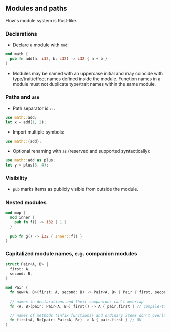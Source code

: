 ## Modules and paths

Flow's module system is Rust-like.

### Declarations
- Declare a module with `mod`:

```rust
mod math {
  pub fn add(a: i32, b: i32) -> i32 { a + b }
}
```

- Modules may be named with an uppercase initial and may coincide with type/trait/effect names defined inside the module. Function names in a module must not duplicate type/trait names within the same module.

### Paths and `use`
- Path separator is `::`.
```rust
use math::add;
let x = add(1, 2);
```

- Import multiple symbols:
```rust
use math::{add};
```

- Optional renaming with `as` (reserved and supported syntactically):
```rust
use math::add as plus;
let y = plus(3, 4);
```

### Visibility
- `pub` marks items as publicly visible from outside the module.

### Nested modules
```rust
mod mop {
  mod inner {
    pub fn f() -> i32 { 1 }
  }

  pub fn g() -> i32 { Inner::f() }
}
```

### Capitalized module names, e.g. companion modules
```rust
struct Pair<A, B> {
  first: A,
  second: B,
}

mod Pair {
  fn new<A, B>(first: A, second: B) -> Pair<A, B> { Pair { first, second } }

  // names in declarations and their companions can't overlap
  fn <A, B>(pair: Pair<A, B>) first() -> A { pair.first } // compile-time error - `first` method is already defined in `Pair` struct

  // names of methods (infix functions) and ordinary items don't overlap since they are in different namespaces
  fn first<A, B>(pair: Pair<A, B>) -> A { pair.first } // OK
}
```
